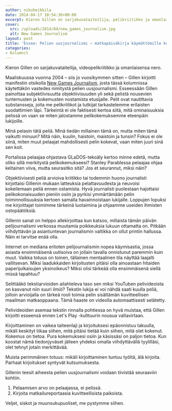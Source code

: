 ```yaml
---
author: nikoheikkila
date: 2014-04-17 10:54:36+00:00
excerpt: Kieron Gillen on sarjakuvataiteilija, pelikriitikko ja omanlaisensa nero.
cover:
  src: /uploads/2014/04/new_games_journalism.jpg
  alt: New Games Journalism
layout: post
title: 'Essee: Pelien uusjournalismi – matkapäiväkirja käymättömille korpimaille'
categories:
- Kolumnit
---
```


Kieron Gillen on sarjakuvataiteilija, videopelikriitikko ja omanlaisensa nero.

Maaliskuussa vuonna 2004 – siis jo vuosikymmen sitten – Gillen kirjoitti manifestin otsikolla [New Games Journalism](http://gillen.cream.org/wordpress_html/assorted-essays/the-new-games-journalism/), josta tässä kolumnissa käytettäkön vastedes nimitystä pelien uusjournalismi. Esseessään Gillen painottaa subjektiivisuutta objektiivisuuden yli sekä pelistä nousevien tuntemusten ja kokemusten nostamista etusijalle. Pelit ovat nautittavia substansseja, joita me pelikriitikot ja tutkijat tarkastelemme erilaisten suodattimien läpi. Tärkeintä ei ole faktisesti kertoa siitä, mitä ominaisuuksia pelissä on vaan se miten jalostamme pelikokemuksemme eteenpäin lukijoille.

Minä pelasin tätä peliä. Minä tiedän millainen tämä on, mutta miten tämä vaikutti minuun? Mitä näin, kuulin, haistoin, maistoin ja tunsin? Fokus ei ole siinä, miten muut pelaajat mahdollisesti pelin kokevat, vaan miten juuri sinä sen koit.

Portalissa pelaajaa ohjastava GLaDOS-tekoäly kertoo minne edetä, mutta oliko sillä merkitystä pelikokemukseesi? Stanley Parablessa pelaajaa ohjaa keltainen viiva, mutta seurasitko sitä? Jos et seurannut, miksi näin?

Objektiivisesti peliä arvioiva kriitikko tai todemmin huono journalisti kirjottaisi Gillenin mukaan latteuksia pelattavuudesta ja neuvoisi kokeilemaan peliä ennen ostamista. Hyvä journalisti puolestaan hajottaisi pelikokonaisuuden pieniin osiin ja pyrkisi ymmärtämään pelin toiminnollisuuksia kertoen samalla havainnoistaan lukijalle. Loppujen lopuksi me kirjoittajat toimimme tärkeinä luotaimina ja ohjaamme useiden ihmisten ostopäätöksiä.

Gillenin sanat on helppo allekirjoittaa kun katsoo, millaista tämän päivän pelijournalismi verkossa muutamia poikkeuksia lukuun ottamatta on. Pitkään viihdyttävän ja asiantuntevan journalismin valtikka on ollut printin hallussa. Näin ei tarvitse enää olla.

Internet on mediana eritoten pelijournalismin nopea käymisastia, jossa asiasta ensimmäisenä uutisoiva on jollain tavalla onnistunut paremmin kuin muut. Vaikka totuus on toinen, tällainen mentaalinen tila näyttää laajalti vallitsevan. Miksi laadukkaiden kirjoitusten pitäisi olla ainoastaan hitaiden paperijulkaisujen yksinoikeus? Miksi olisi tärkeää olla ensimmäisenä siellä missä tapahtuu?

Selittääkö tekstiarvioiden ailahteleva taso sen miksi YouTuben pelivideoista on kasvanut niin suuri ilmiö? Tekstin lukija ei voi nähdä saati kuulla peliä, jolloin arvioijalla on tärkeä rooli toimia pelin sisältämän kuvitteellisen maailman matkaoppaana. Tämä haaste on videolla automaattisesti selätetty.

Pelivideoiden asemaa tekstin rinnalla pohtiessa on hyvä muistaa, että Gillen kirjoitti esseensä ennen Let's Play -kulttuurin nousua valtavirtaan.

Kirjoittaminen on vaikea taiteenlaji ja kirjoituksesi epäonnistuu takuulla, mikäli keskityt liikaa siihen, mitä pitäisi tietää kuin siihen, mitä olet kokenut. Kokemus on tietoa. Pura kokemuksesi osiin ja käsissäsi on paljon tietoa. Kun koostat nämä tiedonjyväset jälleen yhdeksi omalla viihdyttävällä tyylilläsi, olet tehnyt jotain merkittävää.

Muista perimmäinen totuus: mikäli kirjoittaminen tuntuu työltä, älä kirjoita. Parhaat kirjoitukset syntyvät kutsumuksesta.

Gillenin teesit aiheesta pelien uusjournalismi voidaan tiivistää seuraaviin kohtiin.

1. Pelaamisen arvo on pelaajassa, ei pelissä.
2. Kirjoita matkailureportaasia kuvitteellisista paikoista.

Veljet, siskot ja muunsukupuoliset, me pystymme siihen.
